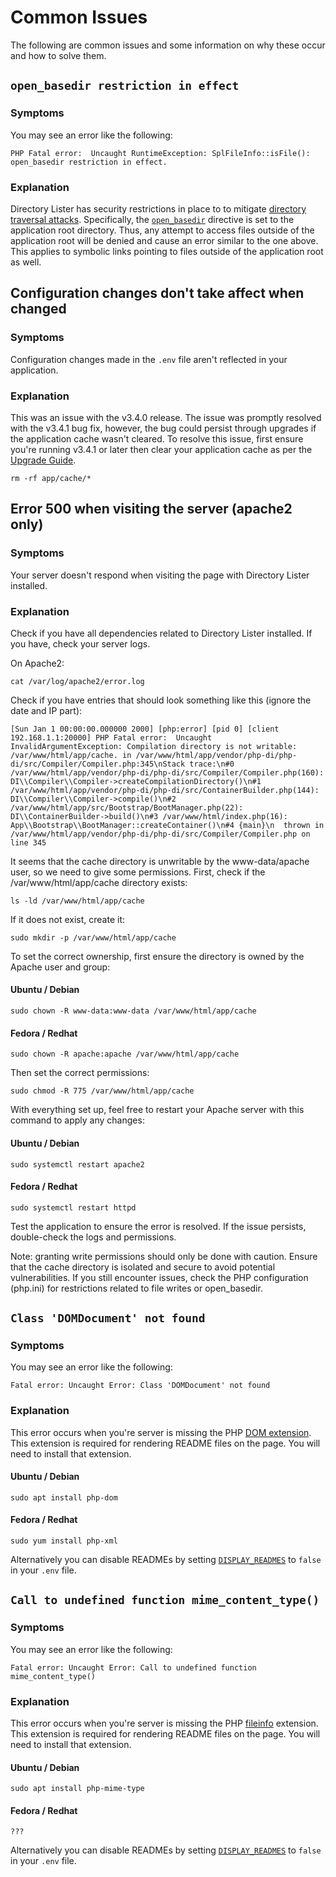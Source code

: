 # Common Issues

The following are common issues and some information on why these occur and how to solve them.

## `open_basedir restriction in effect`

### Symptoms

You may see an error like the following:

```text
PHP Fatal error:  Uncaught RuntimeException: SplFileInfo::isFile(): open_basedir restriction in effect.
```

### Explanation

Directory Lister has security restrictions in place to to mitigate [directory traversal attacks](https://owasp.org/www-community/attacks/Path_Traversal). Specifically, the [`open_basedir`](https://www.php.net/manual/en/ini.core.php#ini.open-basedir) directive is set to the application root directory. Thus, any attempt to access files outside of the application root will be denied and cause an error similar to the one above. This applies to symbolic links pointing to files outside of the application root as well.

## Configuration changes don't take affect when changed

### Symptoms

Configuration changes made in the `.env` file aren't reflected in your application.

### Explanation

This was an issue with the v3.4.0 release. The issue was promptly resolved with the v3.4.1 bug fix, however, the bug could persist through upgrades if the application cache wasn't cleared. To resolve this issue, first ensure you're running v3.4.1 or later then clear your application cache as per the [Upgrade Guide](../getting-started/upgrade-guide.md).

```text
rm -rf app/cache/*
```

## Error 500 when visiting the server (apache2 only)

### Symptoms

Your server doesn't respond when visiting the page with Directory Lister installed.

### Explanation

Check if you have all dependencies related to Directory Lister installed. If you have, check your server logs.

On Apache2:

```text
cat /var/log/apache2/error.log
```

Check if you have entries that should look something like this (ignore the date and IP part):

```text
[Sun Jan 1 00:00:00.000000 2000] [php:error] [pid 0] [client 192.168.1.1:20000] PHP Fatal error:  Uncaught InvalidArgumentException: Compilation directory is not writable: /var/www/html/app/cache. in /var/www/html/app/vendor/php-di/php-di/src/Compiler/Compiler.php:345\nStack trace:\n#0 /var/www/html/app/vendor/php-di/php-di/src/Compiler/Compiler.php(160): DI\\Compiler\\Compiler->createCompilationDirectory()\n#1 /var/www/html/app/vendor/php-di/php-di/src/ContainerBuilder.php(144): DI\\Compiler\\Compiler->compile()\n#2 /var/www/html/app/src/Bootstrap/BootManager.php(22): DI\\ContainerBuilder->build()\n#3 /var/www/html/index.php(16): App\\Bootstrap\\BootManager::createContainer()\n#4 {main}\n  thrown in /var/www/html/app/vendor/php-di/php-di/src/Compiler/Compiler.php on line 345
```

It seems that the cache directory is unwritable by the www-data/apache user, so we need to give some permissions. First, check if the /var/www/html/app/cache directory exists:

```text
ls -ld /var/www/html/app/cache
```

If it does not exist, create it:

```text
sudo mkdir -p /var/www/html/app/cache
```

To set the correct ownership, first ensure the directory is owned by the Apache user and group:

#### Ubuntu / Debian

```text
sudo chown -R www-data:www-data /var/www/html/app/cache
```

#### Fedora / Redhat

```text
sudo chown -R apache:apache /var/www/html/app/cache
```

Then set the correct permissions:

```text
sudo chmod -R 775 /var/www/html/app/cache
```

With everything set up, feel free to restart your Apache server with this command to apply any changes:

#### Ubuntu / Debian

```text
sudo systemctl restart apache2
```

#### Fedora / Redhat

```text
sudo systemctl restart httpd
```

Test the application to ensure the error is resolved. If the issue persists, double-check the logs and permissions.

Note: granting write permissions should only be done with caution. Ensure that the cache directory is isolated and secure to avoid potential vulnerabilities. If you still encounter issues, check the PHP configuration (php.ini) for restrictions related to file writes or open_basedir.

## `Class 'DOMDocument' not found`

### Symptoms

You may see an error like the following:

```text
Fatal error: Uncaught Error: Class 'DOMDocument' not found
```

### Explanation

This error occurs when you're server is missing the PHP [DOM extension](https://www.php.net/en/dom). This extension is required for rendering README files on the page. You will need to install that extension.

#### Ubuntu / Debian

```text
sudo apt install php-dom
```

#### Fedora / Redhat

```text
sudo yum install php-xml
```

Alternatively you can disable READMEs by setting [`DISPLAY_READMES`](../configuration/app-config-reference.md#display_readmes) to `false` in your `.env` file.

## `Call to undefined function mime_content_type()`

### Symptoms

You may see an error like the following:

```text
Fatal error: Uncaught Error: Call to undefined function mime_content_type()
```

### Explanation

This error occurs when you're server is missing the PHP [fileinfo](https://www.php.net/manual/en/book.fileinfo.php) extension. This extension is required for rendering README files on the page. You will need to install that extension.

#### Ubuntu / Debian

```text
sudo apt install php-mime-type
```

#### Fedora / Redhat

```text
???
```

Alternatively you can disable READMEs by setting [`DISPLAY_READMES`](../configuration/app-config-reference.md#display_readmes) to `false` in your `.env` file.

